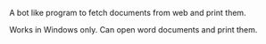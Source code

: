 A bot like program to fetch documents from web and print them.

Works in Windows only. Can open word documents and print them.
